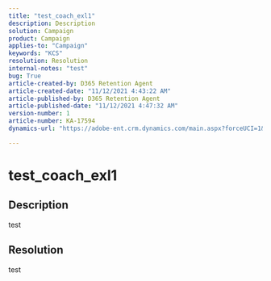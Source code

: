 ```yaml
---
title: "test_coach_exl1"
description: Description
solution: Campaign
product: Campaign
applies-to: "Campaign"
keywords: "KCS"
resolution: Resolution
internal-notes: "test"
bug: True
article-created-by: D365 Retention Agent
article-created-date: "11/12/2021 4:43:22 AM"
article-published-by: D365 Retention Agent
article-published-date: "11/12/2021 4:47:32 AM"
version-number: 1
article-number: KA-17594
dynamics-url: "https://adobe-ent.crm.dynamics.com/main.aspx?forceUCI=1&pagetype=entityrecord&etn=knowledgearticle&id=423d960b-7343-ec11-8c62-0022480acf93"

---
```

# test_coach_exl1

## Description

test

## Resolution


test
